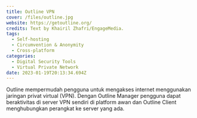 ```yaml
---
title: Outline VPN
cover: /files/outline.jpg
website: https://getoutline.org/
credits: Text by Khairil Zhafri/EngageMedia.
tags:
  - Self-hosting
  - Circumvention & Anonymity
  - Cross-platform
categories:
  - Digital Security Tools
  - Virtual Private Network
date: 2023-01-19T20:13:34.694Z
---
```

O﻿utline mempermudah pengguna untuk mengakses internet menggunakan jaringan privat virtual (VPN). Dengan Outline Manager pengguna dapat beraktivitas di server VPN sendiri di platform awan dan Outline Client menghubungkan perangkat ke server yang ada.